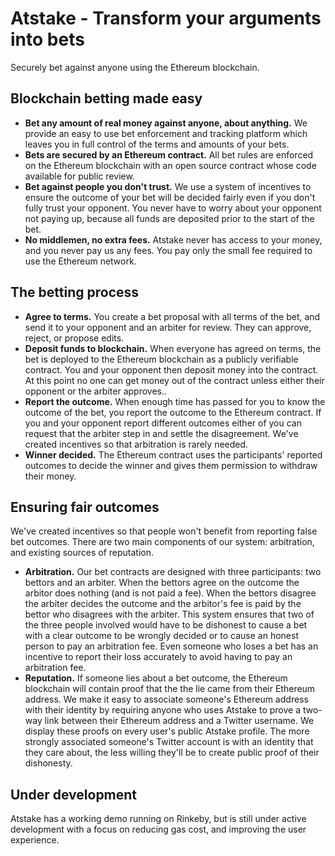 # Atstake - Transform your arguments into bets

Securely bet against anyone using the Ethereum blockchain.

## Blockchain betting made easy
* **Bet any amount of real money against anyone, about anything.** 
We provide an easy to use bet enforcement and tracking platform which leaves you in full control of the terms and amounts of your bets.
* **Bets are secured by an Ethereum contract.** 
All bet rules are enforced on the Ethereum blockchain with an open source contract whose code available for public review.
* **Bet against people you don't trust.** 
We use a system of incentives to ensure the outcome of your bet will be decided fairly even if you don't fully trust your opponent. You never have to worry about your opponent not paying up, because all funds are deposited prior to the start of the bet.
* **No middlemen, no extra fees.** 
Atstake never has access to your money, and you never pay us any fees. You pay only the small fee required to use the Ethereum network.

## The betting process
* **Agree to terms.** 
You create a bet proposal with all terms of the bet, and send it to your opponent and an arbiter for review. They can approve, reject, or propose edits.
* **Deposit funds to blockchain.** 
When everyone has agreed on terms, the bet is deployed to the Ethereum blockchain as a publicly verifiable contract. You and your opponent then deposit money into the contract. At this point no one can get money out of the contract unless either their opponent or the arbiter approves..
* **Report the outcome.** 
When enough time has passed for you to know the outcome of the bet, you report the outcome to the Ethereum contract.  If you and your opponent report different outcomes either of you can request that the arbiter step in and settle the disagreement. We've created incentives so that arbitration is rarely needed.
* **Winner decided.** 
The Ethereum contract uses the participants' reported outcomes to decide the winner and gives them permission to withdraw their money.

## Ensuring fair outcomes
We've created incentives so that people won't benefit from reporting false bet outcomes. There are two main components of our system: arbitration, and existing sources of reputation.
* **Arbitration.** Our bet contracts are designed with three participants: two bettors and an arbiter. When the bettors agree on the outcome the arbitor does nothing (and is not paid a fee). When the bettors disagree the arbiter decides the outcome and the arbitor's fee is paid by the bettor who disagrees with the arbiter. This system ensures that two of the three people involved would have to be dishonest to cause a bet with a clear outcome to be wrongly decided or to cause an honest person to pay an arbitration fee. Even someone who loses a bet has an incentive to report their loss accurately to avoid having to pay an arbitration fee.
* **Reputation.** If someone lies about a bet outcome, the Ethereum blockchain will contain proof that the the lie came from their Ethereum address. We make it easy to associate someone's Ethereum address with their identity by requiring anyone who uses Atstake to prove a two-way link between their Ethereum address and a Twitter username. We display these proofs on every user's public Atstake profile. The more strongly associated someone's Twitter account is with an identity that they care about, the less willing they'll be to create public proof of their dishonesty.

## Under development
Atstake has a working demo running on Rinkeby, but is still under active development with a focus on reducing gas cost, and improving the user experience.
